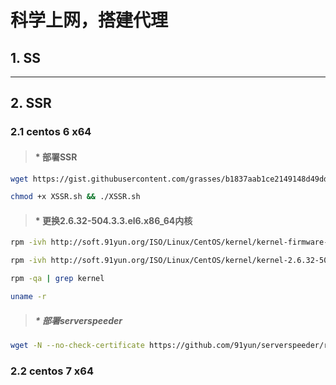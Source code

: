# 科学上网，搭建代理

## 1. SS

****

## 2. SSR

### 2.1 centos 6 x64  

> #### * 部署SSR
```bash
wget https://gist.githubusercontent.com/grasses/b1837aab1ce2149148d49dd458b483d1/raw/f9ebfc3a02fad9a00df9ab84c6d00369a0f7c778/XSSR.sh
```
```bash
chmod +x XSSR.sh && ./XSSR.sh
```
> #### * 更换2.6.32-504.3.3.el6.x86_64内核  

```bash
rpm -ivh http://soft.91yun.org/ISO/Linux/CentOS/kernel/kernel-firmware-2.6.32-504.3.3.el6.noarch.rpm
```
```bash
rpm -ivh http://soft.91yun.org/ISO/Linux/CentOS/kernel/kernel-2.6.32-504.3.3.el6.x86_64.rpm --force
```
```bash
rpm -qa | grep kernel
```
```bash
uname -r
```
> ##### * 部署serverspeeder
```bash
wget -N --no-check-certificate https://github.com/91yun/serverspeeder/raw/master/serverspeeder.sh && bash serverspeeder.sh
```

### 2.2 centos 7 x64  






